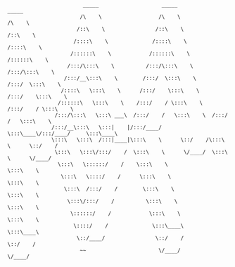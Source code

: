                             _____                    _____                    _____                                
                           /\    \                  /\    \                  /\    \                               
                          /::\    \                /::\    \                /::\    \                              
                         /::::\    \              /::::\    \              /::::\    \                             
                        /::::::\    \            /::::::\    \            /::::::\    \                            
                       /:::/\:::\    \          /:::/\:::\    \          /:::/\:::\    \                           
                      /:::/__\:::\    \        /:::/  \:::\    \        /:::/  \:::\    \                          
                     /::::\   \:::\    \      /:::/    \:::\    \      /:::/    \:::\    \                         
                    /::::::\   \:::\    \    /:::/    / \:::\    \    /:::/    / \:::\    \                        
                   /:::/\:::\   \:::\ ___\  /:::/    /   \:::\    \  /:::/    /   \:::\    \                       
                  /:::/__\:::\   \:::|    |/:::/____/     \:::\____\/:::/____/     \:::\____\                      
                  \:::\   \:::\  /:::|____|\:::\    \      \::/    /\:::\    \      \::/    /                      
                   \:::\   \:::\/:::/    /  \:::\    \      \/____/  \:::\    \      \/____/                       
                    \:::\   \::::::/    /    \:::\    \               \:::\    \                                   
                     \:::\   \::::/    /      \:::\    \               \:::\    \                                  
                      \:::\  /:::/    /        \:::\    \               \:::\    \                                 
                       \:::\/:::/    /          \:::\    \               \:::\    \                                
                        \::::::/    /            \:::\    \               \:::\    \                               
                         \::::/    /              \:::\____\               \:::\____\                              
                          \::/____/                \::/    /                \::/    /                              
                           ~~                       \/____/                  \/____/   
